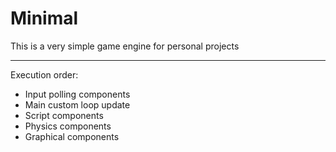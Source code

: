 # Minimal

This is a very simple game engine for personal projects

---

Execution order:

* Input polling components
* Main custom loop update
* Script components
* Physics components
* Graphical components